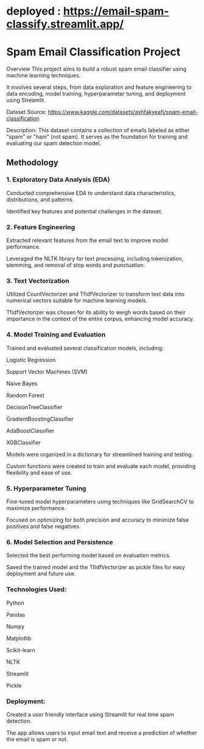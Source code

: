 # deployed : https://email-spam-classify.streamlit.app/

# Spam Email Classification Project
Overview
This project aims to build a robust spam email classifier using machine learning techniques.

It involves several steps, from data exploration and feature engineering to data encoding, model training, hyperparameter tuning, and deployment using Streamlit.

Dataset
Source: https://www.kaggle.com/datasets/ashfakyeafi/spam-email-classification

Description: This dataset contains a collection of emails labeled as either "spam" or "ham" (not spam). It serves as the foundation for training and evaluating our spam detection model.

## Methodology
### 1. Exploratory Data Analysis (EDA)
Conducted comprehensive EDA to understand data characteristics, distributions, and patterns.

Identified key features and potential challenges in the dataset.

### 2. Feature Engineering
Extracted relevant features from the email text to improve model performance.

Leveraged the NLTK library for text processing, including tokenization, stemming, and removal of stop words and punctuation.

### 3. Text Vectorization
Utilized CountVectorizer and TfidfVectorizer to transform text data into numerical vectors suitable for machine learning models.

TfidfVectorizer was chosen for its ability to weigh words based on their importance in the context of the entire corpus, enhancing model accuracy.

### 4. Model Training and Evaluation
Trained and evaluated several classification models, including:

Logistic Regression

Support Vector Machines (SVM)

Naive Bayes

Random Forest

DecisionTreeClassifier

GradientBoostingClassifier

AdaBoostClassifier

XGBClassifier

Models were organized in a dictionary for streamlined training and testing.

Custom functions were created to train and evaluate each model, providing flexibility and ease of use.

### 5. Hyperparameter Tuning
Fine-tuned model hyperparameters using techniques like GridSearchCV to maximize performance.

Focused on optimizing for both precision and accuracy to minimize false positives and false negatives.

### 6. Model Selection and Persistence
Selected the best performing model based on evaluation metrics.

Saved the trained model and the TfidfVectorizer as pickle files for easy deployment and future use.

### Technologies Used:

Python

Pandas

Numpy

Matplotlib

Scikit-learn

NLTK

Streamlit

Pickle


### Deployment:

Created a user friendly interface using Streamlit for real time spam detection.

The app allows users to input email text and receive a prediction of whether the email is spam or not.
